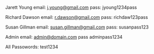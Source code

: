 Jarett Young
email: j.young@gmail.com
pass: jyoung1234pass

Richard Dawson
email: r.dawson@gmail.com
pass: richdaw123pass

Susan Gillman
email: susan.gillman@gmail.com
pass: susanpass123

Admin
email: admin@domain.com
pass adminpass1234

All Passowords: test1234
